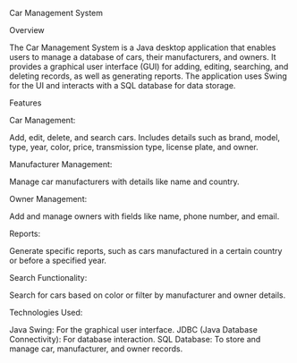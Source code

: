 Car Management System

Overview

The Car Management System is a Java desktop application that enables users to manage a database of cars, their manufacturers, and owners. It provides a graphical user interface (GUI) for adding, editing, searching, and deleting records, as well as generating reports. The application uses Swing for the UI and interacts with a SQL database for data storage.

Features

Car Management:

Add, edit, delete, and search cars.
Includes details such as brand, model, type, year, color, price, transmission type, license plate, and owner.

Manufacturer Management:

Manage car manufacturers with details like name and country.

Owner Management:

Add and manage owners with fields like name, phone number, and email.

Reports:

Generate specific reports, such as cars manufactured in a certain country or before a specified year.

Search Functionality:

Search for cars based on color or filter by manufacturer and owner details.

Technologies Used:

Java Swing: For the graphical user interface.
JDBC (Java Database Connectivity): For database interaction.
SQL Database: To store and manage car, manufacturer, and owner records.

